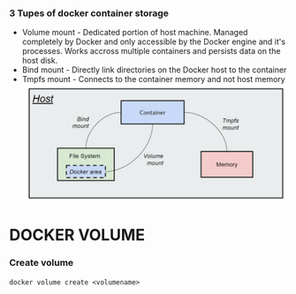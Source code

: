 ### 3 Tupes of docker container storage
- Volume mount - Dedicated portion of host machine. Managed completely by Docker and only accessible by the Docker engine and it's processes.
Works accross multiple containers and persists data on the host disk.
- Bind mount - Directly link directories on the Docker host to the container
- Tmpfs mount - Connects to the container memory and not host memory
![Docker container storage](./images-notes/docker-container-storage.JPG)

# DOCKER VOLUME
### Create volume
```
docker volume create <volumename>
```

